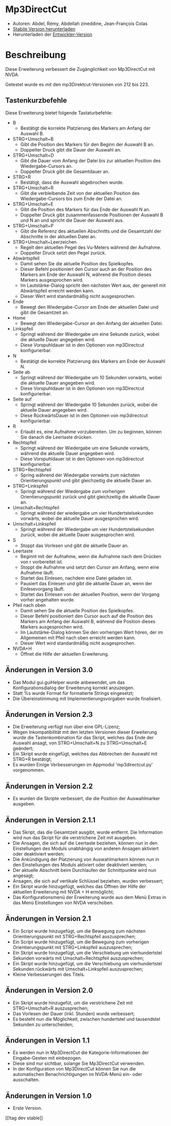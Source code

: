 # Mp3DirectCut #

*	 Autoren: Abdel, Rémy, Abdellah zineddine, Jean-François Colas
*	 [Stabile Version herunterladen][1]
*	 Herunterladen der [Entwickler-Version][2]

# Beschreibung #

Diese Erweiterung verbessert die Zugänglichkeit von Mp3DirectCut mit NVDA.

Getestet wurde es mit den mp3Direktcut-Versionen von 212 bis 223.

## Tastenkurzbefehle ##

Diese Erweiterung bietet folgende Tastaturbefehle:

*	B
	*	Bestätigt die korrekte Platzierung des Markers am Anfang der Auswahl B.
*	STRG+Umschalt+B
	*	Gibt die Position des Markers für den Beginn der Auswahl B an.
	*	Doppelter Druck gibt die Dauer der Auswahl an.
*	STRG+Umschalt+D
	*	Gibt die Dauer vom Anfang der Datei bis zur aktuellen Position des Wiedergabe-Cursors an.
	*	Doppelter Druck gibt die Gesamtdauer an.
*	STRG+R
	*	Bestätigt, dass die Auswahl abgebrochen wurde.
*	STRG+Umschalt+R
	*	Gibt die verbleibende Zeit von der aktuellen Position des Wiedergabe-Cursors bis zum Ende der Datei an.
*	STRG+Umschalt+E
	*	Gibt die Position des Markers für das Ende der Auswahl  N an.
	*	Doppelter Druck gibt zusammenfassende Positionen der Auswahl B und N an und spricht die Dauer der Auswahl aus.
*	STRG+Umschalt+P
	*	Gibt die Referenz des aktuellen Abschnitts und die Gesamtzahl der Abschnitte in der aktuellen Datei an.
*	STRG+Umschalt+Leerzeichen
	*	Regelt den aktuellen Pegel des Vu-Meters während der Aufnahme.
	*	Doppelter Druck setzt den Pegel zurück.
*	Abwärtspfeil
	*	Damit sehen Sie die aktuelle Position des Spielkopfes.
	*	Dieser Befehl positioniert den Cursor auch an der Position des Markers am Ende der Auswahl N, während die Position dieses Markers ausgesprochen wird.
	*	Im Lautstärke-Dialog spricht den nächsten Wert aus, der generell mit Abwärtspfeil erreicht werden kann.
	*	Dieser Wert wird standardmäßig nicht ausgesprochen.
*	Ende
	*	Bewegt den Wiedergabe-Cursor am Ende der aktuellen Datei und gibt die Gesamtzeit an.
*	Home
	*	Bewegt den Wiedergabe-Cursor an den Anfang der aktuellen Datei.
*	Linkspfeil
	*	Springt während der Wiedergabe um eine Sekunde zurück, wobei die aktuelle Dauer angegeben wird.
	*	Diese Vorspuhldauer ist in den Optionen von mp3Directcut konfigurierbar.
*	N
	*	Bestätigt die korrekte Platzierung des Markers am Ende der Auswahl N.
*	Seite ab
	*	Springt während der Wiedergabe um 10 Sekunden vorwärts, wobei die aktuelle Dauer angegeben wird.
	*	Diese Vorspuhldauer ist in den Optionen von mp3Directcut konfigurierbar.
*	Seite auf
	*	Springt während der Wiedergabe 10 Sekunden zurück, wobei die aktuelle Dauer angegeben wird.
	*	Diese RückwärtsDauer ist in den Optionen von mp3directcut konfigurierbar.
*	R
	*	Erlaubt es, eine Aufnahme vorzubereiten. Um zu beginnen, können Sie danach die Leertaste drücken.
*	Rechtspfeil
	*	Springt während der Wiedergabe um eine Sekunde vorwärts, während die aktuelle Dauer angegeben wird.
	*	Diese Vorspuhldauer ist in den Optionen von mp3directcut konfigurierbar.
*	STRG+Rechtspfeil
	*	Spring während der Wiedergabe vorwärts zum nächsten Orientierungspunkt und gibt gleichzeitig die aktuelle Dauer an.
*	STRG+Linkspfeil
	*	Springt während der Wiedergabe zum vorherigen Orientierungspunkt zurück und gibt gleichzeitig die aktuelle Dauer an.
*	Umschalt+Rechtspfeil
	*	Springt während der wiedergabe um vier Hundertstelsekunden vorwärts, wobei die aktuelle Dauer ausgesprochen wird.
*	Umschalt+Linkspfeil
	*	Springt während der Wiedergabe um vier Hundertstelsekunden zurück, wobei die aktuelle Dauer ausgesprochen wird.
*	S
	*	Stoppt das Vorlesen und gibt die aktuelle Dauer an.
*	Leertaste
	*	Beginnt mit der Aufnahme, wenn die Aufnahme nach dem Drücken  von r vorbereitet ist.
	*	Stoppt die Aufnahme und setzt den Cursor am Anfang, wenn eine Aufnahme läuft.
	*	Startet das Einlesen, nachdem eine Datei geladen ist.
	*	Pausiert das Einlesen und gibt die aktuelle Dauer an, wenn der Einlesevorgang läuft.
	*	Startet das Einlesen von der aktuellen Position, wenn der Vorgang vorher angehalten wurde.
*	Pfeil nach oben
	*	Damit sehen Sie die aktuelle Position des Spielkopfes.
	*	Dieser Befehl positioniert den Cursor auch auf die Position des Markers am Anfang der Auswahl B, während die Position dieses Markers ausgesprochen wird.
	*	Im Lautstärke-Dialog können Sie den vorherigen Wert hören, der im Allgemeinen mit Pfeil nach oben erreicht werden kann.
	*	Dieser Wert wird standardmäßig nicht ausgesprochen.
*	NVDA+H
	*	Öffnet die Hilfe der aktuellen Erweiterung.

## Änderungen in Version 3.0 ##

*	 Das Modul gui.guiHelper wurde anbewendet, um das Konfigurationsdialog der
   Erweiterung korrekt anzuzeigen.
*	 Statt %s wurde Format für formatierte Strings eingesetzt;
*	 Die Übereinstimmung mit Implementierungsvorgaben wurde finalisiert.

## Änderungen in Version 2.3 ##

*	 Die Erweiterung verfügt nun über eine GPL-Lizenz;
*	 Wegen Inkompatibilität mit den letzten Versionen dieser Erweiterung wurde
   die Tastenkombination für das Skript, welches das Ende der Auswahl
   ansagt, von STRG+Umschalt+N zu STRG+Umschalt+E geändert;
*	 Ein Skript wurde eingefügt, welches das Abbrechen der Auswahl mit STRG+R
   bestätigt;
*	 Es wurden Einige Verbesserungen im Appmodul 'mp3directcut.py'
   vorgenommen.

## Änderungen in Version 2.2 ##

*	 Es wurden die Skripte verbessert, die die Position der Auswahlmarker
   ausgeben.

## Änderungen in Version 2.1.1 ##

*	 Das Skript, das die Gesamtzeit ausgibt, wurde entfernt. Die Information
   wird nun das Skript für die verstrichene Zeit mit ausgeben.
*	 Die Ansagen, die sich auf die Leertaste beziehen, können nun in den
   Einstellungen des Moduls unabhängig von anderen Ansagen aktiviert oder
   deaktiviert werden;
*	 Die Ankündigung der Platzierung von Auswahlmarkern können nun in den
   Einstellungen des Moduls aktiviert oder deaktiviert werden;
*	 Der aktuelle Abschnitt beim Durchlaufen der Schnittpunkte wird nun
   angesagt;
*	 Ansagen, die sich auf vertikale Schlüssel beziehen, wurden verbessert;
*	 Ein Skript wurde hinzugefügt, welches das Öffnen der Hilfe der aktuellen
   Erweiterung mit NVDA + H ermöglicht;
*	 Das Konfigurationsmenü der Erweiterung wurde aus dem Menü Extras in das
   Menü Einstellungen von NVDA verschoben.

## Änderungen in Version 2.1 ##

*	 Ein Script wurde hinzugefügt, um die Bewegung zum nächsten
   Orientierungspunkt mit STRG+Rechtspfeil auszusprechen;
*	 Ein Script wurde hinzugefügt, um die Bewegung zum vorherigen
   Orientierungspunkt mit STRG+Linkspfeil auszusprechen;
*	 Ein Skript wurde hinzugefügt, um die Verschiebung um vierhundertstel
   Sekunden vorwärts mit Umschalt+Rechtspfeil auszusprechen;
*	 Ein Skript wurde hinzugefügt, um die Verschiebung um vierhundertstel
   Sekunden rückwärts mit Umschalt+Linkspfeil auszusprechen;
*	 Kleine Verbesserungen des Titels.

## Änderungen in Version 2.0 ##

*	 Ein Skript wurde hinzugefüt, um die verstrichene Zeit mit STRG+Umschalt+R
   auszusprechen;
*	 Das Vorlesen der Dauer (inkl. Stunden) wurde verbessert;
*	 Es besteht nun die Möglichkeit, zwischen hundertstel und tausendstel
   Sekunden zu unterscheiden;

## Änderungen in Version 1.1 ##

*	Es werden nun in Mp3DirectCut die Kategorie-Informationen der Eingabe-Gesten mit einbezogen.
*	Diese sind nur sichtbar, solange Sie Mp3DirectCut verwenden.
*	In der Konfiguration von Mp3DirectCut können Sie nun die automatischen Benachrichtigungen im NVDA-Menü ein- oder ausschalten.

## Änderungen in Version 1.0 ##

*	 Erste Version.

[[!tag dev stable]]

[1]: https://addons.nvda-project.org/files/get.php?file=mp3dc

[2]: https://addons.nvda-project.org/files/get.php?file=mp3dc-dev
